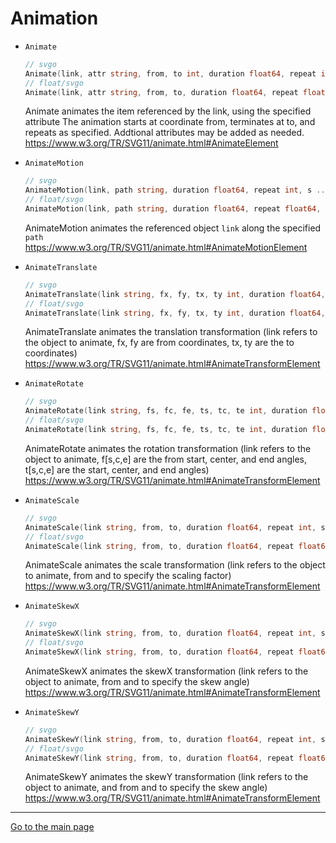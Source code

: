 # Animation

- `Animate`

    ```go
    // svgo
    Animate(link, attr string, from, to int, duration float64, repeat int, s ...string)
    // float/svgo
    Animate(link, attr string, from, to, duration float64, repeat float64, s ...string)
    ```

    Animate animates the item referenced by the link, using the specified attribute
    The animation starts at coordinate from, terminates at to, and repeats as specified.
    Addtional attributes may be added as needed.
    <https://www.w3.org/TR/SVG11/animate.html#AnimateElement>

- `AnimateMotion`

    ```go
    // svgo
    AnimateMotion(link, path string, duration float64, repeat int, s ...string)
    // float/svgo
    AnimateMotion(link, path string, duration float64, repeat float64, s ...string)
    ```

    AnimateMotion animates the referenced object ```link``` along the specified ```path```
    <https://www.w3.org/TR/SVG11/animate.html#AnimateMotionElement>

- `AnimateTranslate`

    ```go
    // svgo
    AnimateTranslate(link string, fx, fy, tx, ty int, duration float64, repeat int, s ...string)
    // float/svgo
    AnimateTranslate(link string, fx, fy, tx, ty int, duration float64, repeat float64, s ...string)
    ```

    AnimateTranslate animates the translation transformation
    (link refers to the object to animate, fx, fy are from coordinates, tx, ty are the to coordinates)
    <https://www.w3.org/TR/SVG11/animate.html#AnimateTransformElement>

- `AnimateRotate`

    ```go
    // svgo
    AnimateRotate(link string, fs, fc, fe, ts, tc, te int, duration float64, repeat int, s ...string)
    // float/svgo
    AnimateRotate(link string, fs, fc, fe, ts, tc, te int, duration float64, repeat float64, s ...string)
    ```

    AnimateRotate animates the rotation transformation (link refers to the object to animate, f[s,c,e] are the from start, center, and end angles, t[s,c,e] are the start, center, and end angles)
    <https://www.w3.org/TR/SVG11/animate.html#AnimateTransformElement>

- `AnimateScale`

    ```go
    // svgo
    AnimateScale(link string, from, to, duration float64, repeat int, s ...string)
    // float/svgo
    AnimateScale(link string, from, to, duration float64, repeat float64, s ...string)
    ```

    AnimateScale animates the scale transformation (link refers to the object to animate, from and to specify the scaling factor)
    <https://www.w3.org/TR/SVG11/animate.html#AnimateTransformElement>

- `AnimateSkewX`

    ```go
    // svgo
    AnimateSkewX(link string, from, to, duration float64, repeat int, s ...string)
    // float/svgo
    AnimateSkewX(link string, from, to, duration float64, repeat float64, s ...string)
    ```

    AnimateSkewX animates the skewX transformation (link refers to the object to animate, from and to specify the skew angle)
    <https://www.w3.org/TR/SVG11/animate.html#AnimateTransformElement>

- `AnimateSkewY`

    ```go
    // svgo
    AnimateSkewY(link string, from, to, duration float64, repeat int, s ...string)
    // float/svgo
    AnimateSkewY(link string, from, to, duration float64, repeat float64, s ...string)
    ```

    AnimateSkewY animates the skewY transformation (link refers to the object to animate, and from and to specify the skew angle)
    <https://www.w3.org/TR/SVG11/animate.html#AnimateTransformElement>

---
[Go to the main page][]

[Go to the main page]: ../README.md
